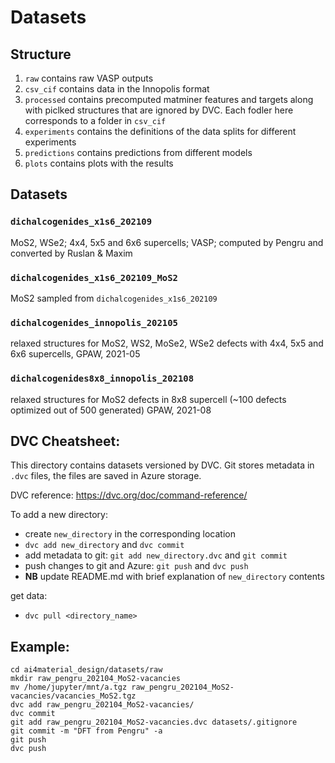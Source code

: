 # Datasets
## Structure
1. `raw` contains raw VASP outputs
2. `csv_cif` contains data in the Innopolis format
3. `processed` contains precomputed matminer features and targets along with piclked structures that
   are ignored by DVC. Each fodler here corresponds to a folder in `csv_cif`
4. `experiments` contains the definitions of the data splits for different experiments
5. `predictions` contains predictions from different models
6. `plots` contains plots with the results

## Datasets
### `dichalcogenides_x1s6_202109`
MoS2, WSe2; 4x4, 5x5 and 6x6 supercells; VASP; computed by Pengru and converted by Ruslan & Maxim
### `dichalcogenides_x1s6_202109_MoS2`
MoS2 sampled from `dichalcogenides_x1s6_202109`
### `dichalcogenides_innopolis_202105`
relaxed structures for MoS2, WS2, MoSe2, WSe2 defects with 4x4, 5x5 and 6x6 supercells, GPAW, 2021-05
### `dichalcogenides8x8_innopolis_202108`
relaxed structures for MoS2 defects in 8x8 supercell (~100 defects optimized out of 500 generated) GPAW, 2021-08

## DVC Cheatsheet:
This directory contains datasets versioned by DVC. 
Git stores metadata in `.dvc` files, the files are saved in Azure storage.

DVC reference: https://dvc.org/doc/command-reference/

To add a new directory:
- create `new_directory` in the corresponding location
- `dvc add new_directory` and `dvc commit`
- add metadata to git: `git add new_directory.dvc` and `git commit`
- push changes to git and Azure: `git push` and `dvc push`
- **NB** update README.md with brief explanation of `new_directory` contents

get data:
- `dvc pull <directory_name>`

## Example:

```
cd ai4material_design/datasets/raw
mkdir raw_pengru_202104_MoS2-vacancies
mv /home/jupyter/mnt/a.tgz raw_pengru_202104_MoS2-vacancies/vacancies_MoS2.tgz
dvc add raw_pengru_202104_MoS2-vacancies/
dvc commit
git add raw_pengru_202104_MoS2-vacancies.dvc datasets/.gitignore
git commit -m "DFT from Pengru" -a
git push
dvc push
```

